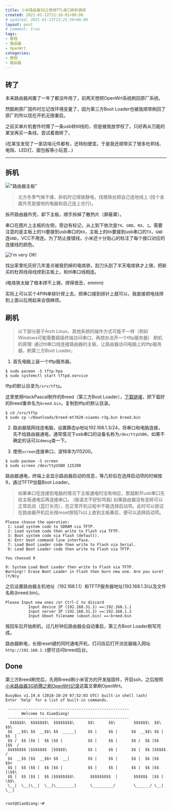 ```yaml
---
title: 小米路由器3G之使用TTL串口刷机救砖
created: 2021-01-22T22:10:01+08:00
# updated: 2021-01-23T13:25:59+08:00
layout: post
# comment: true
tags:
- 教程
- 路由器
- OpenWrt
categories:
- 教程
- 路由器
---
```


## 砖了

本来路由器闲置了一年了都没咋用了，前两天想把OpenWrt系统刷回原厂系统。

然鹅刷原厂固件时忘记改环境变量了，因为第三方Boot Loader也被我顺带刷回了原厂的所以现在开机无限重启。

之前买单片机套件时赠了一条usb转ttl线的，但是被我放学校了。只好再从万能的某宝再买一条线，尝试着救砖了。

(在某宝发现了一家店啥元件都有，还特别便宜。于是我还顺带买了很多杜邦线、电阻、LED灯、面包板等小玩意...)

<!--more-->

<!--aplayer
{
    "name": "crescent in the sky",
    "artist": "Stepan Voles",
    "theme": "#2233ee",
    "url": "https://music.starry-s.me/music/396e_a80d_10de_076d0b69c03bd2673595bd17ce939f69.mp3",
    "cover": "https://music.starry-s.me/music/cover/1379887099097990.jpg"
}
-->

--------

## 拆机

!["路由器主板"](images/1.jpg "Are You OK?")

> 北方冬季气候干燥，拆机时记得放静电，找根铁丝把自己连地线上 (找个金属外壳是接地的电器和自己连上也行)。

拆开路由器外壳，卸下主板，顺手拆掉了散热片（屏蔽罩）。

串口在图片上主板的左侧，旁边有标记，从上到下依次是`TX`、`GND`、`RX`、`1`。需要注意的是主板上的`TX`要接到usb串口的`RX`，主板上的`RX`要接到usb串口的`TX`，`GND`连`GND`，VCC不用连。为了防止接错线，小米还十分贴心的标注了每个接口对应的连接线的颜色。

![](images/2.jpg "I'm very OK!")

找出家里吃灰好几年差点被我扔掉的电烙铁，刮刀头刮了半天电烙铁才上锡，把新买的杜邦线母线焊到主板上，和ttl串口线相连。

(电烙铁太破了根本焊不上锡，焊得很丑，emmm)

实际上可以买个4PIN单排针焊上去，把串口接到排针上就可以，我直接把电线焊到上面以后用起来会很麻烦。

## 刷机

> 以下部分基于Arch Linux，其他系统的操作方式可能不一样（例如Windows可能需要超级终端访问串口，再想办法开一个tftp服务器）
> 刷机的原理: 通过ttl串口线连接路由器的主板，让路由器访问电脑上的tftp服务器，刷第三方Boot Loader。

1. 首先电脑上装一个tftp服务器。

  ```
  $ sudo pacman -S tftp-hpa
  $ sudo systemctl start tftpd.service
  ```

  tftp的默认目录为`/srv/tftp`。

  这里使用HackPascal制作的Breed（第三方Boot Loader），[下载链接](https://breed.hackpascal.net/)，把下载好的Breed重命名为`breed.bin`，复制到tftp的默认目录。

  ```
  $ cd /srv/tftp
  $ sudo cp ~/Downloads/breed-mt7620-xiaomi-r3g.bin breed.bin
  ```

2. 路由器插网线连电脑，设置静态ip地址192.168.1.3/24，将串口和电脑连接，先不给路由器通电，通常情况下usb串口的设备名称为`/dev/ttyUSB0`，如果不确定的话可以`dmesg`查一下。

3. 使用`screen`连接串口，波特率为115200。

  ```
  $ sudo pacman -S screen
  $ sudo screen /dev/ttyUSB0 115200
  ```

  路由器通电，终端上会显示路由器启动的信息，等几秒后在选择启动项的时候按9，通过TFTP加载Boot Loader。

  > 如果串口在连接到电脑的情况下主板通电时没有响应，那就断开usb串口先给主板通电后再连接串口。
  > (我语文不好别骂我)
  > 如果路由器没有变砖可以正常启动（蓝灯长亮），在正常开机过程中不能选择启动项。此时可以尝试在路由器开机后长按reset按钮7s以上直到主板重启，便可以选择启动项。

  ``` text
  Please choose the operation:
   1: Load system code to SDRAM via TFTP.
   2: Load system code then write to Flash via TFTP.
   3: Boot system code via Flash (default).
   4: Entr boot command line interface.
   7: Load Boot Loader code then write to Flash via Serial.
   9: Load Boot Loader code then write to Flash via TFTP.

  You choosed 9

  9: System Load Boot Loader then write to Flash via TFTP.
  Warning!! Erase Boot Loader in Flash then burn new one. Are you sure?(Y/N)y
  ```

  之后设置路由器主机地址（192.168.1.1）和TFTP服务器地址(192.168.1.3)以及文件名称(breed.bin)。

  ``` text
  Please Input new ones /or Ctrl-C to discard
            Input device IP (192.168.31.1) ==:192.168.1.1
            Input server IP (192.168.31.3) ==:192.168.1.3
            Input Uboot filename (uboot.bin) ==:breed.bin
  ```

  按回车后开始刷机，过几秒钟后路由器会自动重启，第三方Boot Loader刷写完成。

  路由器断电，长按reset键的同时通电开机，灯闪烁后打开浏览器输入网址`http://192.168.1.1`便可访问breed后台。

## Done

第三方Breed刷完后，先用Breed刷小米官方的开发版固件，开启ssh，之后按照[小米路由器3G折腾之刷OpenWrt记录](/posts/Xiaomi_Miwifi_3G/#使用Breed的刷机方法)这篇文章刷OpenWrt。

``` text
BusyBox v1.19.4 (2018-10-29 07:52:03 UTC) built-in shell (ash)
Enter 'help' for a list of built-in commands.

 -----------------------------------------------------
       Welcome to XiaoQiang!
 -----------------------------------------------------
  $$$$$$\  $$$$$$$\  $$$$$$$$\      $$\      $$\        $$$$$$\  $$\   $$\
 $$  __$$\ $$  __$$\ $$  _____|     $$ |     $$ |      $$  __$$\ $$ | $$  |
 $$ /  $$ |$$ |  $$ |$$ |           $$ |     $$ |      $$ /  $$ |$$ |$$  /
 $$$$$$$$ |$$$$$$$  |$$$$$\         $$ |     $$ |      $$ |  $$ |$$$$$  /
 $$  __$$ |$$  __$$< $$  __|        $$ |     $$ |      $$ |  $$ |$$  $$<
 $$ |  $$ |$$ |  $$ |$$ |           $$ |     $$ |      $$ |  $$ |$$ |\$$\
 $$ |  $$ |$$ |  $$ |$$$$$$$$\       $$$$$$$$$  |       $$$$$$  |$$ | \$$\
 \__|  \__|\__|  \__|\________|      \_________/        \______/ \__|  \__|


root@XiaoQiang:~#

```
